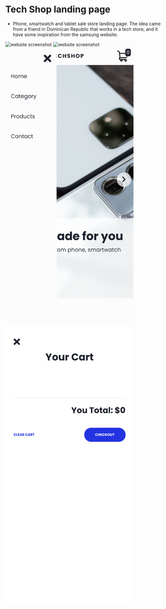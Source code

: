 # Tech Shop landing page

- Phone, smartwatch and tablet sale store landing page. The idea came from a friend in Dominican Republic that works in a tech store, and it have some inspiration from the samsung website.

<img src="images/screenshots/tech-shop-1.png" alt="website screenshot" width="800">
<img src="images/screenshots/tech-shop-mobile-1.png" alt="website screenshot" width="400">
<img src="images/screenshots/tech-shop-mobile-2.png" alt="website screenshot" width="400">
<img src="images/screenshots/tech-shop-mobile-3.png" alt="website screenshot" width="400">